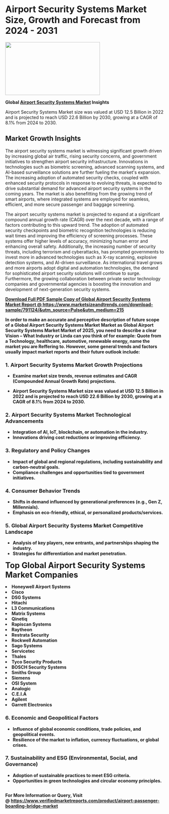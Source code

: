 <H1>Airport Security Systems Market Size, Growth and Forecast from 2024 - 2031</H1><img class="aligncenter size-medium wp-image-584254" src="https://thirdeyenews.in/wp-content/uploads/2024/09/Global-Market-Research-300x168.jpeg" alt="" width="300" height="168" /><p><strong>Global&nbsp;<a href="https://www.marketsizeandtrends.com/download-sample/791124/&amp;utm_source=Pulse&amp;utm_medium=215">Airport Security Systems Market</a> Insights</strong></p><p>Airport Security Systems Market size was valued at USD 12.5 Billion in 2022 and is projected to reach USD 22.6 Billion by 2030, growing at a CAGR of 8.1% from 2024 to 2030.</p><p><h2>Market Growth Insights</h2> <p>The airport security systems market is witnessing significant growth driven by increasing global air traffic, rising security concerns, and government initiatives to strengthen airport security infrastructure. Innovations in technologies such as biometric screening, advanced scanning systems, and AI-based surveillance solutions are further fueling the market's expansion. The increasing adoption of automated security checks, coupled with enhanced security protocols in response to evolving threats, is expected to drive substantial demand for advanced airport security systems in the coming years. The market is also benefitting from the growing trend of smart airports, where integrated systems are employed for seamless, efficient, and more secure passenger and baggage screening.</p> <p><strong><a href="#"></a></strong></p> <p>The airport security systems market is projected to expand at a significant compound annual growth rate (CAGR) over the next decade, with a range of factors contributing to this upward trend. The adoption of automated security checkpoints and biometric recognition technologies is reducing wait times and improving the efficiency of screening processes. These systems offer higher levels of accuracy, minimizing human error and enhancing overall safety. Additionally, the increasing number of security threats, including terrorism and cyberattacks, has prompted governments to invest more in advanced technologies such as X-ray scanning, explosive detection systems, and AI-driven surveillance. As international travel grows and more airports adopt digital and automation technologies, the demand for sophisticated airport security solutions will continue to surge. Furthermore, the growing collaboration between private sector technology companies and governmental agencies is boosting the innovation and development of next-generation security systems.</p> <p><strong><a href="#"></p><p><span class=""><strong>Download Full PDF Sample Copy of Global Airport Security Systems Market Report</strong> @ <a href="https://www.marketsizeandtrends.com/download-sample/791124/&amp;utm_source=Pulse&amp;utm_medium=215" target="_blank">https://www.marketsizeandtrends.com/download-sample/791124/&amp;utm_source=Pulse&amp;utm_medium=215</a></span></p><p>In order to make an accurate and perceptive description of future scope of a Global&nbsp;Airport Security Systems Market Market as Global&nbsp;Airport Security Systems Market Market of 2025, you need to describe a clear Vision &ndash; What Industry or Linda can you think of for example: Quote from a Technology, healthcare, automotive, renewable energy, name the market you are Reffering to. However, some general trends and factors usually impact market reports and their future outlook include:</p><h3>1.&nbsp;<strong>Airport Security Systems Market Growth Projections</strong></h3><ul><li>Examine market size trends, revenue estimates and CAGR (Compounded Annual Growth Rate) projections.</li><li><p>Airport Security Systems Market size was valued at USD 12.5 Billion in 2022 and is projected to reach USD 22.6 Billion by 2030, growing at a CAGR of 8.1% from 2024 to 2030.</p></li></ul><h3>2.&nbsp;<strong>Airport Security Systems Market Technological Advancements</strong></h3><ul><li>Integration of AI, IoT, blockchain, or automation in the industry.</li><li>Innovations driving cost reductions or improving efficiency.</li></ul><h3>3.&nbsp;<strong>Regulatory and Policy Changes</strong></h3><ul><li>Impact of global and regional regulations, including sustainability and carbon-neutral goals.</li><li>Compliance challenges and opportunities tied to government initiatives.</li></ul><h3>4.&nbsp;<strong>Consumer Behavior Trends</strong></h3><ul><li>Shifts in demand influenced by generational preferences (e.g., Gen Z, Millennials).</li><li>Emphasis on eco-friendly, ethical, or personalized products/services.</li></ul><h3>5.&nbsp;<strong>Global Airport Security Systems Market Competitive Landscape</strong></h3><ul><li>Analysis of key players, new entrants, and partnerships shaping the industry.</li><li>Strategies for differentiation and market penetration.</li></ul><p data-pm-slice="1 1 []"><span style="color: inherit; font-family: inherit; font-size: 25px;">Top Global Airport Security Systems Market Companies</span></p><div class="" data-test-id=""><p><li>Honeywell Airport Systems</li><li> Cisco</li><li> DSG Systems</li><li> Hitachi</li><li> L3 Communications</li><li> Matrix Systems</li><li> Qinetiq</li><li> Rapiscan Systems</li><li> Raytheon</li><li> Restrata Security</li><li> Rockwell Automation</li><li> Sago Systems</li><li> Servicetec</li><li> Thales</li><li> Tyco Security Products</li><li> BOSCH Security Systems</li><li> Smiths Group</li><li> Siemens</li><li> OSI System</li><li> Analogic</li><li> C.E.I.A</li><li> Agilent</li><li> Garrett Electronics</li></p></div><h3>6.&nbsp;<strong>Economic and Geopolitical Factors</strong></h3><ul><li>Influence of global economic conditions, trade policies, and geopolitical events.</li><li>Resilience of the market to inflation, currency fluctuations, or global crises.</li></ul><h3>7.&nbsp;<strong>Sustainability and ESG (Environmental, Social, and Governance)</strong></h3><ul><li>Adoption of sustainable practices to meet ESG criteria.</li><li>Opportunities in green technologies and circular economy principles.</li></ul><h2><strong style="font-size: 14px;">For More Information or Query, Visit @&nbsp;</strong><a style="background-color: #ffffff; font-size: 14px;" href="https://www.marketsizeandtrends.com/report/airport-security-systems-market/" target="_blank">https://www.verifiedmarketreports.com/product/airport-passenger-boarding-bridge-market</a></h2>

